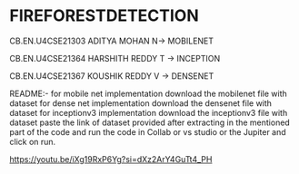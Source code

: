 # FIREFORESTDETECTION

CB.EN.U4CSE21303
ADITYA MOHAN N-> MOBILENET

CB.EN.U4CSE21364
HARSHITH REDDY T -> INCEPTION

CB.EN.U4CSE21367
KOUSHIK REDDY V -> DENSENET

README:-
for mobile net implementation download the mobilenet file with dataset
for dense net implementation download the densenet file with dataset
for inceptionv3 implementation download the inceptionv3 file with dataset
paste the link of dataset provided after extracting in the mentioned part of the code and run the code in Collab or vs studio or the Jupiter and click on run.


https://youtu.be/iXg19RxP6Yg?si=dXz2ArY4GuTt4_PH
